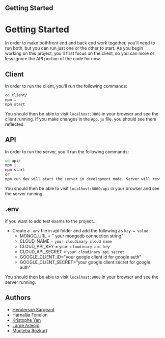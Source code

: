 ## Getting Started
# Getting Started

In order to make bothfront end and back end work together, you'll need to run both, but you can run just one or the other to start. As you begin working on this project, you'll first focus on the client, so you can more or less ignore the API portion of the code for now.

## Client
In order to run the client, you'll run the following commands:
```bash
cd client/
npm i
npm start
```

You should then be able to visit `localhost:3000` in your browser and see the client running. If you make changes in the `App.js` file, you should see them reflected.

## API
In order to run the server, you'll run the following commands:
```bash
cd api/
npm i
npm start
or 
npm run dev will start the server in development mode. Server will restart when a file is saved. 
```
You should then be able to visit `localhost:8000/api` in your browser and see the server running.

## .env
if you want to add test exams to the project...
- Create a `.env` file in api folder and add the following as `key = value`
  - MONGO_URL =  " your mongodb connection string"
  - CLOUD_NAME = `your cloudinary cloud name`
  - CLOUD_API_KEY = `your cloudinary api key`
  - CLOUD_API_SECRET = `your cloudinary api secret`
  - GOOGLE_CLIENT_ID="your google client id for google auth"
  - GOOGLE_CLIENT_SECRET="your google client secret for google auth"
  
  
You should then be able to visit `localhost:8000` in your browser and see the server running.

## Authors

- [Henderson Sargeant](https://github.com/HSargeant "HSargeant Github")
- [Harnaljia Fenelon](https://github.com/Harnaljia "Harnaljia Github")
- [Kristophe Yen](https://github.com/KYen24 "KYen24 Github")
- [Lanre Adeojo](https://github.com/lanreadeojo "lanreadeojo Github")
- [Mucteba Bozkurt](https://github.com/mucteba10 "mucteba10 Github")

